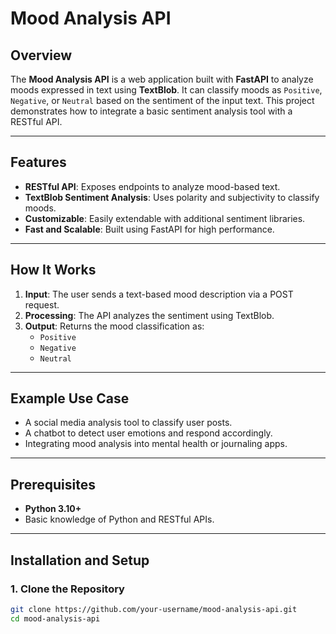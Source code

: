# Mood Analysis API

## Overview
The **Mood Analysis API** is a web application built with **FastAPI** to analyze moods expressed in text using **TextBlob**. It can classify moods as `Positive`, `Negative`, or `Neutral` based on the sentiment of the input text. This project demonstrates how to integrate a basic sentiment analysis tool with a RESTful API.

---

## Features
- **RESTful API**: Exposes endpoints to analyze mood-based text.
- **TextBlob Sentiment Analysis**: Uses polarity and subjectivity to classify moods.
- **Customizable**: Easily extendable with additional sentiment libraries.
- **Fast and Scalable**: Built using FastAPI for high performance.

---

## How It Works
1. **Input**: The user sends a text-based mood description via a POST request.
2. **Processing**: The API analyzes the sentiment using TextBlob.
3. **Output**: Returns the mood classification as:
   - `Positive`
   - `Negative`
   - `Neutral`

---

## Example Use Case
- A social media analysis tool to classify user posts.
- A chatbot to detect user emotions and respond accordingly.
- Integrating mood analysis into mental health or journaling apps.

---

## Prerequisites
- **Python 3.10+**
- Basic knowledge of Python and RESTful APIs.

---

## Installation and Setup
### 1. Clone the Repository
```bash
git clone https://github.com/your-username/mood-analysis-api.git
cd mood-analysis-api
